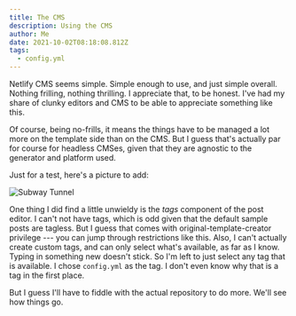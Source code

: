 ```yaml
---
title: The CMS
description: Using the CMS
author: Me
date: 2021-10-02T08:18:08.812Z
tags:
  - config.yml
---
```

Netlify CMS seems simple. Simple enough to use, and just simple overall. Nothing frilling, nothing thrilling. I appreciate that, to be honest. I've had my share of clunky editors and CMS to be able to appreciate something like this.

Of course, being no-frills, it means the things have to be managed a lot more on the template side than on the CMS. But I guess that's actually par for course for headless CMSes, given that they are agnostic to the generator and platform used.

Just for a test, here's a picture to add:

![Subway Tunnel](/static/img/adobestock_128442485-1440x984.jpeg)

One thing I did find a little unwieldy is the _tags_ component of the post editor. I can't not have tags, which is odd given that the default sample posts are tagless. But I guess that comes with original-template-creator privilege --- you can jump through restrictions like this. Also, I can't actually create custom tags, and can only select what's available, as far as I know. Typing in something new doesn't stick. So I'm left to just select any tag that is available. I chose `config.yml` as the tag.  I don't even know why that is a tag in the first place.

But I guess I'll have to fiddle with the actual repository to do more. We'll see how things go.